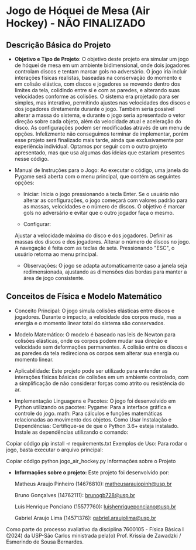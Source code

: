 # Jogo de Hóquei de Mesa (Air Hockey) - NÃO FINALIZADO

## Descrição Básica do Projeto

- **Objetivo e Tipo de Projeto**:
  O objetivo deste projeto era simular um jogo de hóquei de mesa em um ambiente bidimensional, onde dois jogadores controlam discos e tentam marcar gols no adversário. 
  O jogo iria incluir interações físicas realistas, baseadas na conservação do momento e em colisão elástica, com discos e jogadores se movendo dentro dos limites da tela,
  colidindo entre si e com as paredes, e alterando suas velocidades conforme as colisões.
  O sistema era projetado para ser simples, mas interativo, permitindo ajustes nas velocidades dos discos e dos jogadores diretamente durante o jogo. Também seria possivel
  alterar a massa do sistema, e durante o jogo seria apresentado o vetor direção sobre cada objeto, além da velocidade atual e aceleração do disco.
  As configurações podem ser modificadas através de um menu de opções.
  Infelizmente não conseguimos terminar de implementar, porém esse projeto será finalizado mais tarde, ainda que exclusivamente por experiência individual.
  Optamos por seguir com o outro projeto apresentado, mas que usa algumas das ideias que estariam presentes nesse código.

- Manual de Instruções para o Jogo: Ao executar o código, uma janela do Pygame será aberta com o menu principal, que contém as seguintes opções:
  - Iniciar:
  Inicia o jogo pressionando a tecla Enter. Se o usuário não alterar as configurações, o jogo começará com valores padrão para as massas, velocidades e o número de discos. O objetivo é marcar gols no adversário e evitar que o outro jogador faça o mesmo.
  
  - Configurar:
  
  Ajustar a velocidade máxima do disco e dos jogadores.
  Definir as massas dos discos e dos jogadores.
  Alterar o número de discos no jogo.
  A navegação é feita com as teclas de seta. Pressionando "ESC", o usuário retorna ao menu principal.
  
  - Observações:
  O jogo se adapta automaticamente caso a janela seja redimensionada, ajustando as dimensões das bordas para manter a área de jogo consistente.
  


## Conceitos de Física e Modelo Matemático
- Conceito Principal:
O jogo simula colisões elásticas entre discos e jogadores. Durante o impacto, a velocidade dos corpos muda, mas a energia e o momento linear total do sistema são conservados.

- Modelo Matemático:
O modelo é baseado nas leis de Newton para colisões elásticas, onde os corpos podem mudar sua direção e velocidade sem deformações permanentes. 
A colisão entre os discos e as paredes da tela redireciona os corpos sem alterar sua energia ou momento linear.

- Aplicabilidade:
Este projeto pode ser utilizado para entender as interações físicas básicas de colisões em um ambiente controlado, 
com a simplificação de não considerar forças como atrito ou resistência do ar.

- Implementação
Linguagens e Pacotes:
O jogo foi desenvolvido em Python utilizando os pacotes:
Pygame: Para a interface gráfica e controle do jogo.
math: Para cálculos e funções matemáticas relacionadas ao movimento dos objetos.
Como Usar
Instalação e Dependências:
Certifique-se de que o Python 3.6+ esteja instalado. Instale as dependências utilizando o comando:

Copiar código
pip install -r requirements.txt
Exemplos de Uso:
Para rodar o jogo, basta executar o arquivo principal:

Copiar código
python jogo_air_hockey.py
Informações sobre o Projeto
- **Informações sobre o projeto:**
  Este projeto foi desenvolvido por:
  
    Matheus Araujo Pinheiro (14676810): matheusaraujopinh@usp.br
  
    Bruno Gonçalves (14762111): brunogb728@usp.br

    Luis Henrique Ponciano (15577760): luishenriqueponciano@usp.br

    Gabriel Araujo Lima (14571376): gabriel.araujolima@usp.br

Como parte do processo avaliativo da disciplina 7600105 - Física Básica I (2024) da USP-São Carlos ministrada pela(o) Prof. Krissia de Zawadzki / Esmerindo de Sousa Bernardes.

